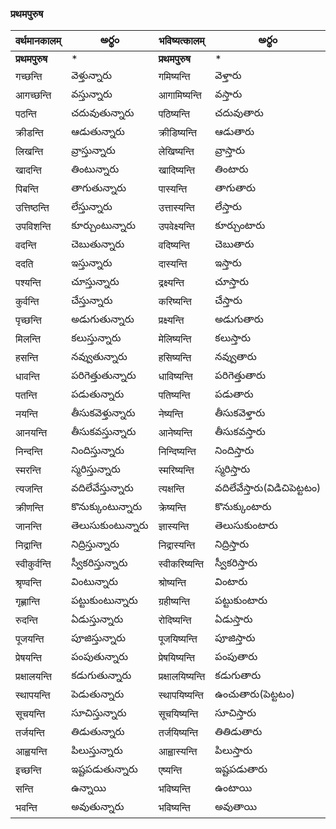 
 ### प्रथमपुरुष  
 वर्थमानकालम् | అర్థం | भविष्यत्कालम् | అర్థం | भविष्यत्कालम् | అర్థం |
------------- | ------------- | ------------- | --------- | ------------- | --------- |
**प्रथमपुरुष** | * | **प्रथमपुरुष** | * | **उत्तम्पुरुष** | *
गच्छन्ति | వెళ్తున్నారు | गमिष्यन्ति | వెళ్తారు | गमिष्याम: | వెళ్తాము |
 आगच्छन्ति | వస్తున్నారు | आगामिष्यन्ति | వస్తారు | आगामिष्याम: | వస్తాము  |
 पठन्ति | చదువుతున్నారు | पठिष्यन्ति | చదువుతారు | पठिष्याम: | చదువుతాము |
क्रीडन्ति | ఆడుతున్నారు | क्रीडिष्यन्ति | ఆడుతారు | क्रीडिष्याम: | ఆడుతాము |
लिखन्ति | వ్రాస్తున్నారు | लेखिष्यन्ति | వ్రాస్తారు |  लेखिष्याम: | వ్రాస్తాము |
खादन्ति | తింటున్నారు | खादिष्यन्ति | తింటారు | खादिष्याम: | తింటాము |
पिबन्ति | తాగుతున్నారు | पास्यन्ति | తాగుతారు | पास्याम: | తాగుతాము | 
उत्तिष्ठन्ति | లేస్తున్నారు | उत्तास्यन्ति | లేస్తారు | उत्तास्याम: | లేస్తాము |
उपविशन्ति | కూర్చుంటున్నారు | उपवेक्ष्यन्ति | కూర్చుంటారు | उपवेक्ष्याम: | కూర్చుంటాము | 
वदन्ति | చెబుతున్నారు | वदिष्यन्ति  | చెబుతారు | वदिष्याम:  | చెబుతాము |
ददति | ఇస్తున్నారు | दास्यन्ति | ఇస్తారు | दास्याम: | ఇస్తాము |
पश्यन्ति | చూస్తున్నారు | द्रक्ष्यन्ति | చూస్తారు | द्रक्ष्याम: | చూస్తాము |
कुर्वन्ति | చేస్తున్నారు | करिष्यन्ति | చేస్తారు | करिष्याम: | చేస్తాము |
पृच्छन्ति | అడుగుతున్నారు | प्रक्ष्यन्ति | అడుగుతారు |  प्रक्ष्याम: | అడుగుతాము |
मिलन्ति | కలుస్తున్నారు | मेलिष्यन्ति | కలుస్తారు | मेलिष्याम: | కలుస్తాము | 
हसन्ति | నవ్వుతున్నారు | हसिष्यन्ति | నవ్వుతారు | हसिष्याम: | నవ్వుతాము |
धावन्ति | పరిగెత్తుతున్నారు | धाविष्यन्ति | పరిగెత్తుతారు | धाविष्याम: | పరిగెత్తుతాము |
पतन्ति | పడుతున్నారు | पतिष्यन्ति | పడుతారు| पतिष्याम: | పడుతాము|
नयन्ति | తీసుకవెళ్తున్నారు | नेष्यन्ति | తీసుకవెళ్తారు |  नेष्याम: | తీసుకవెళ్తాము |
आनयन्ति | తీసుకవస్తున్నారు | आनेष्यन्ति | తీసుకవస్తారు | आनेष्याम: | తీసుకవస్తాము | 
निन्दन्ति | నిందిస్తున్నారు | निन्दिष्यन्ति | నిందిస్తారు | निन्दिष्याम: | నిందిస్తాము |
स्मरन्ति | స్మరిస్తున్నారు | स्मरिष्यन्ति |  స్మరిస్తారు | स्मरिष्याम: |  స్మరిస్తాము |
त्यजन्ति | వదిలేవేస్తున్నారు | त्यक्षन्ति |  వదిలేవేస్తారు(విడిచిపెట్టటం) | त्यक्षाम: |  వదిలేవేస్తాము(విడిచిపెట్టటం) |
क्रीणन्ति | కొనుక్కుంటున్నారు | क्रेष्यन्ति |  కొనుక్కుంటారు | क्रेष्याम: |  కొనుక్కుంటాము |
जानन्ति | తెలుసుకుంటున్నారు | ज्ञास्यन्ति | తెలుసుకుంటారు | ज्ञास्याम: | తెలుసుకుంటాము |
निद्रान्ति | నిద్రిస్తున్నారు | निद्रास्यन्ति | నిద్రిస్తారు | निद्रास्याम: | నిద్రిస్తాము |
स्वीकुर्वन्ति | స్వీకరిస్తున్నారు | स्वीकरिष्यन्ति |  స్వీకరిస్తారు | स्वीकरिष्याम: |  స్వీకరిస్తాము |
श्रृण्वन्ति | వింటున్నారు | श्रोष्यन्ति |  వింటారు | श्रोष्याम: |  వింటాము |
गृह्णान्ति | పట్టుకుంటున్నారు | ग्रहीष्यन्ति | పట్టుకుంటారు | ग्रहीष्याम: | పట్టుకుంటాము |
रुदन्ति | ఏడుస్తున్నారు | रोदिष्यन्ति | ఏడుస్తారు | रोदिष्याम: | ఏడుస్తాము |
पूजयन्ति | పూజిస్తున్నారు | पूजयिष्यन्ति | పూజిస్తారు | पूजयिष्याम: | పూజిస్తాము | 
प्रेषयन्ति | పంపుతున్నారు | प्रेषयिष्यन्ति |  పంపుతారు | प्रेषयिष्याम: |  పంపుతాము |
प्रक्षालयन्ति | కడుగుతున్నారు | प्रक्षालयिष्यन्ति | కడుగుతారు | प्रक्षालयिष्याम: | కడుగుతాము |
स्थापयन्ति | పెడుతున్నారు | स्थापयिष्यन्ति | ఉంచుతారు(పెట్టటం) | स्थापयिष्याम: | ఉంచుతాము(పెట్టటం) |
सूचयन्ति | సూచిస్తున్నారు | सूचयिष्यन्ति | సూచిస్తారు | सूचयिष्याम: | సూచిస్తాము |
तर्जयन्ति | తిడుతున్నారు | तर्जयिष्यन्ति  | తితిడుతారు | तर्जयिष्याम:  | తితిడుతాము |
आह्वयन्ति | పిలుస్తున్నారు | आह्वास्यन्ति |  పిలుస్తారు | आह्वास्याम: |  పిలుస్తాము |
इच्छन्ति | ఇష్టపడుతున్నారు | एष्यन्ति |  ఇష్టపడుతారు | एष्याम: |  ఇష్టపడుతాము | 
सन्ति | ఉన్నాయి |भविष्यन्ति | ఉంటాయి | भविष्याम: | ఉంటాయి |
भवन्ति | అవుతున్నారు | भविष्यन्ति | అవుతాయి | भविष्याम: | అవుతాము |



